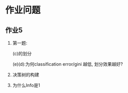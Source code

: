 # 作业问题

## 作业5

1. 第一题:

    (c)的划分

    (e)(d):为何classification error/gini 越低, 划分效果越好?

2. 决策树的构建

3. 为什么Info是1
